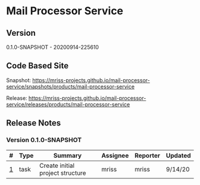 # Mail Processor Service

## Version

0.1.0-SNAPSHOT - 20200914-225610

## Code Based Site

Snapshot: https://mriss-projects.github.io/mail-processor-service/snapshots/products/mail-processor-service

Release: https://mriss-projects.github.io/mail-processor-service/releases/products/mail-processor-service

## Release Notes

### Version 0.1.0-SNAPSHOT

| # | Type | Summary | Assignee | Reporter | Updated |
| - | ---- | ------- | -------- | -------- | ------- |
| [1](https://github.com/MRISS-Projects/mail-processor-service/issues/1) | task | Create initial project structure | mriss | mriss | 9/14/20 |

